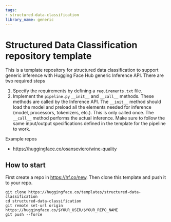 ```yaml
---
tags:
- structured-data-classification
library_name: generic
---
```

# Structured Data Classification repository template

This is a template repository for structured data classification to support generic inference with Hugging Face Hub generic Inference API. There are two required steps
1. Specify the requirements by defining a `requirements.txt` file.
2. Implement the `pipeline.py` `__init__` and `__call__` methods. These methods are called by the Inference API. The `__init__` method should load the model and preload all the elements needed for inference (model, processors, tokenizers, etc.). This is only called once. The `__call__` method performs the actual inference. Make sure to follow the same input/output specifications defined in the template for the pipeline to work.

Example repos
* https://huggingface.co/osanseviero/wine-quality

## How to start
First create a repo in https://hf.co/new. 
Then clone this template and push it to your repo.
```
git clone https://huggingface.co/templates/structured-data-classification
cd structured-data-classification
git remote set-url origin https://huggingface.co/$YOUR_USER/$YOUR_REPO_NAME
git push --force
```
